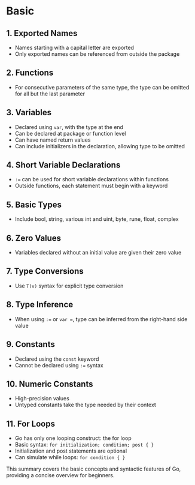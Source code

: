 
# Basic

## 1. Exported Names

- Names starting with a capital letter are exported
- Only exported names can be referenced from outside the package

## 2. Functions

- For consecutive parameters of the same type, the type can be omitted for all but the last parameter

## 3. Variables

- Declared using `var`, with the type at the end
- Can be declared at package or function level
- Can have named return values
- Can include initializers in the declaration, allowing type to be omitted

## 4. Short Variable Declarations

- `:=` can be used for short variable declarations within functions
- Outside functions, each statement must begin with a keyword

## 5. Basic Types

- Include bool, string, various int and uint, byte, rune, float, complex

## 6. Zero Values

- Variables declared without an initial value are given their zero value

## 7. Type Conversions

- Use `T(v)` syntax for explicit type conversion

## 8. Type Inference

- When using `:=` or `var =`, type can be inferred from the right-hand side value

## 9. Constants

- Declared using the `const` keyword
- Cannot be declared using `:=` syntax

## 10. Numeric Constants

- High-precision values
- Untyped constants take the type needed by their context

## 11. For Loops

- Go has only one looping construct: the for loop
- Basic syntax: `for initialization; condition; post { }`
- Initialization and post statements are optional
- Can simulate while loops: `for condition { }`

This summary covers the basic concepts and syntactic features of Go, providing a concise overview for beginners.
